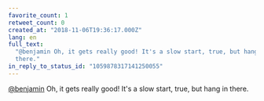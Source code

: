 ```yaml
---
favorite_count: 1
retweet_count: 0
created_at: "2018-11-06T19:36:17.000Z"
lang: en
full_text:
  "@benjamin Oh, it gets really good! It's a slow start, true, but hang in
  there."
in_reply_to_status_id: "1059878317141250055"
---
```


[@benjamin](https://twitter.com/benjamin) Oh, it gets really good! It's a slow
start, true, but hang in there.
